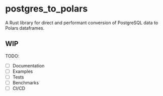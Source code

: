 # postgres_to_polars

A Rust library for direct and performant conversion of PostgreSQL data to Polars dataframes.

## WIP

TODO:
- [ ] Documentation
- [ ] Examples
- [ ] Tests
- [ ] Benchmarks
- [ ] CI/CD
